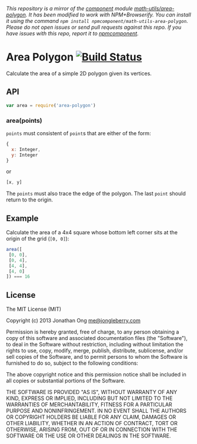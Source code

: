 *This repository is a mirror of the [component](http://component.io) module [math-utils/area-polygon](http://github.com/math-utils/area-polygon). It has been modified to work with NPM+Browserify. You can install it using the command `npm install npmcomponent/math-utils-area-polygon`. Please do not open issues or send pull requests against this repo. If you have issues with this repo, report it to [npmcomponent](https://github.com/airportyh/npmcomponent).*
# Area Polygon [![Build Status](https://travis-ci.org/math-utils/area-polygon.png)](https://travis-ci.org/math-utils/area-polygon)

Calculate the area of a simple 2D polygon given its vertices.

## API

```js
var area = require('area-polygon')
```

### area(points)

`points` must consistent of `point`s that are either of the form:

```js
{
  x: Integer,
  y: Integer
}
```

or

```js
[x, y]
```

The `points` must also trace the edge of the polygon.
The last `point` should return to the origin.

## Example

Calculate the area of a 4x4 square whose bottom left corner sits at the origin of the grid (`[0, 0]`):

```js
area([
 [0, 0],
 [0, 4],
 [4, 4],
 [4, 0]
]) === 16
```

## License

The MIT License (MIT)

Copyright (c) 2013 Jonathan Ong me@jongleberry.com

Permission is hereby granted, free of charge, to any person obtaining a copy
of this software and associated documentation files (the "Software"), to deal
in the Software without restriction, including without limitation the rights
to use, copy, modify, merge, publish, distribute, sublicense, and/or sell
copies of the Software, and to permit persons to whom the Software is
furnished to do so, subject to the following conditions:

The above copyright notice and this permission notice shall be included in
all copies or substantial portions of the Software.

THE SOFTWARE IS PROVIDED "AS IS", WITHOUT WARRANTY OF ANY KIND, EXPRESS OR
IMPLIED, INCLUDING BUT NOT LIMITED TO THE WARRANTIES OF MERCHANTABILITY,
FITNESS FOR A PARTICULAR PURPOSE AND NONINFRINGEMENT. IN NO EVENT SHALL THE
AUTHORS OR COPYRIGHT HOLDERS BE LIABLE FOR ANY CLAIM, DAMAGES OR OTHER
LIABILITY, WHETHER IN AN ACTION OF CONTRACT, TORT OR OTHERWISE, ARISING FROM,
OUT OF OR IN CONNECTION WITH THE SOFTWARE OR THE USE OR OTHER DEALINGS IN
THE SOFTWARE.